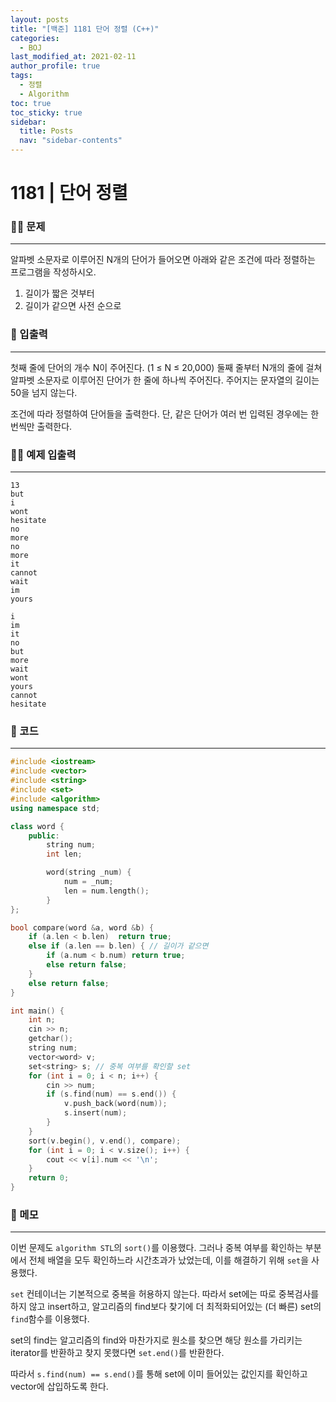 ```yaml
---
layout: posts
title: "[백준] 1181 단어 정렬 (C++)"
categories:
  - BOJ
last_modified_at: 2021-02-11
author_profile: true
tags:
  - 정렬
  - Algorithm
toc: true
toc_sticky: true
sidebar:
  title: Posts
  nav: "sidebar-contents"
---
```


# 1181 | 단어 정렬


### 🙋‍♀️ 문제

-----

알파벳 소문자로 이루어진 N개의 단어가 들어오면 아래와 같은 조건에 따라 정렬하는 프로그램을 작성하시오.

 1. 길이가 짧은 것부터
 2. 길이가 같으면 사전 순으로

### 🙌 입출력

-----

첫째 줄에 단어의 개수 N이 주어진다. (1 ≤ N ≤ 20,000) 둘째 줄부터 N개의 줄에 걸쳐 알파벳 소문자로 이루어진 단어가 한 줄에 하나씩 주어진다. 주어지는 문자열의 길이는 50을 넘지 않는다.

조건에 따라 정렬하여 단어들을 출력한다. 단, 같은 단어가 여러 번 입력된 경우에는 한 번씩만 출력한다.

### 🙋‍♂️ 예제 입출력

-----

```
13
but
i
wont
hesitate
no
more
no
more
it
cannot
wait
im
yours
```

```
i
im
it
no
but
more
wait
wont
yours
cannot
hesitate
```

### 🚀 코드

-----

```c++
#include <iostream>
#include <vector>
#include <string>
#include <set>
#include <algorithm>
using namespace std;

class word {
	public:
		string num;
		int len;

		word(string _num) {
			num = _num;
			len = num.length();
		}
};

bool compare(word &a, word &b) {
	if (a.len < b.len)  return true;
	else if (a.len == b.len) { // 길이가 같으면
		if (a.num < b.num) return true;
		else return false;
	}
	else return false;
}

int main() {
	int n;
	cin >> n;
	getchar();
	string num;
	vector<word> v;
	set<string> s; // 중복 여부를 확인할 set
	for (int i = 0; i < n; i++) {
		cin >> num;
		if (s.find(num) == s.end()) {
			v.push_back(word(num));
			s.insert(num);
		}
	}
	sort(v.begin(), v.end(), compare);
	for (int i = 0; i < v.size(); i++) {
		cout << v[i].num << '\n';
	}
	return 0;
}
```


### 🌠 메모

-----

이번 문제도 ```algorithm STL```의 ```sort()```를 이용했다. 그러나 중복 여부를 확인하는 부분에서 전체 배열을 모두 확인하느라 시간초과가 났었는데, 이를 해결하기 위해 ```set```을 사용했다.

```set``` 컨테이너는 기본적으로 중복을 허용하지 않는다. 따라서 set에는 따로 중복검사를 하지 않고 insert하고, 알고리즘의 find보다 찾기에 더 최적화되어있는 (더 빠른) set의 ```find```함수를 이용했다.

set의 find는 알고리즘의 find와 마찬가지로 원소를 찾으면 해당 원소를 가리키는 iterator를 반환하고 찾지 못했다면 ```set.end()```를 반환한다.

따라서 ```s.find(num) == s.end()```를 통해 set에 이미 들어있는 값인지를 확인하고 vector에 삽입하도록 한다.
